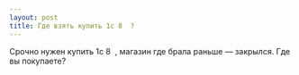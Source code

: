 ```yaml
---
layout: post 
title: Где взять купить 1с 8 ‌ ‌? 
--- 
```

Срочно нужен купить 1с 8 ‌ ‌, магазин где брала раньше — закрылся. Где вы покупаете?